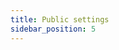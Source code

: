 ```yaml
---
title: Public settings
sidebar_position: 5
---
```


 <!-- V2.0: No docs in the new version while there a link to it in overview page   -->